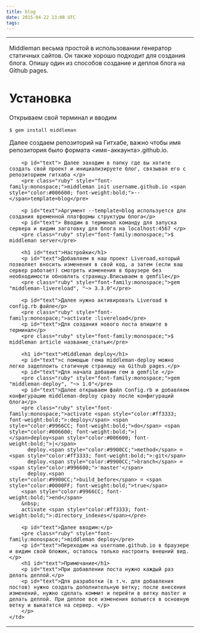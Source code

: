 ```yaml
---
title: blog
date: 2015-04-22 13:08 UTC
tags:
---
```


<html>
  <head>
    <meta charset="utf-8" />
    <meta http-equiv='X-UA-Compatible' content='IE=edge;chrome=1' />
  </head>
<body>

<table>
  <tr>
    <td width="1000px">
        <p id="text">
       Middleman весьма простой в использовании генератор статичных сайтов. Он также хорошо подходит для создания блога. Опишу один из способов создание и деплоя блога на Github pages.
        </p>
        <h1 id="text">Установка</h1>
        <p id="text">
        Открываем свой терминал и вводим
        <pre class="ruby" style="font-family:monospace;">$ gem install middleman</pre>
        <p id="text">Далее создаем репозиторий на Гитхабе, важно чтобы имя репозитория было формата <имя-аккаунта>.github.io.</p>

        <p id="text"> Далее заходим в папку где вы хотите создать свой проект и инициализируете блог, связывая его с репозиторием гитхаба </p>
        <pre class="ruby" style="font-family:monospace;">middleman init username.github.io <span style="color:#006600; font-weight:bold;">--</span>template=blog</pre>

        <p id="text">Аргумент --template=blog используется для создания временной платформы структуры блога</p>
        <p id="text"> Вводим в терминал команду для запуска сервера и видим заготовку для блога на localhost:4567 </p>
        <pre class="ruby" style="font-family:monospace;">$ middleman server</pre>

        <h1 id="text">Настройки</h1>
        <p id="text">Добавляем в наш проект Liveroad,который позволяет вносить изменения в свой код, а затем (если ваш сервер работает) смотреть изменения в браузере без необходимости обновлять страницу.Вписываем в gemfile</p>
        <pre class="ruby" style="font-family:monospace;">gem "middleman-livereload", "~> 3.3.0"</pre>

        <p id="text">Далее нужно активировать Liveroad в config.rb файле</p>
        <pre class="ruby" style="font-family:monospace;">activate :livereload</pre>
        <p id="text">Для создания нового поста впишите в терминал</p>
        <pre class="ruby" style="font-family:monospace;">$ middleman article название_статьи</pre>

        <h1 id="text">Middleman deploy</h1>
        <p id="text">с помощью гема middleman-deploy можно легко задеплоить статичную страницу на Github pages.</p>
        <p id="text">Для начала добавим гем в gemfile </p>
        <pre class="ruby" style="font-family:monospace;">gem "middleman-deploy", "~> 1.0"</pre>
        <p id="text">Далее открываем файл Config.rb и добавляем конфигурацию middleman-deploy сразу после конфигураций блога</p>
        <pre class="ruby" style="font-family:monospace;">activate <span style="color:#ff3333; font-weight:bold;">:deploy</span> <span style="color:#9966CC; font-weight:bold;">do</span> <span style="color:#006600; font-weight:bold;">|</span>deploy<span style="color:#006600; font-weight:bold;">|</span>
          deploy.<span style="color:#9900CC;">method</span> = <span style="color:#ff3333; font-weight:bold;">:git</span>
          deploy.<span style="color:#9900CC;">branch</span> = <span style="color:#996600;">'master'</span>
          deploy.<span style="color:#9900CC;">build_before</span> = <span style="color:#0000FF; font-weight:bold;">true</span>
        <span style="color:#9966CC; font-weight:bold;">end</span>
        &nbsp;
        activate <span style="color:#ff3333; font-weight:bold;">:directory_indexes</span></pre>

        <p id="text">Далее вводим:</p>
        <pre class="ruby" style="font-family:monospace;">middleman deploy</pre>
        <p id="text">Переходим на username.github.io в браузере и видим свой бложик, осталось только настроить внешний вид.</p>
        <h1 id="text">Примечание</h1>
        <p id="text">При добавлении поста нужно каждый раз делать деплой.</p>
        <p id="text">Для разработки (в т.ч. для добавления постов) нужно создать дополнительную ветку; после внесения изменений, нужно сделать коммит и перейти в ветку master и делать деплой. При деплое все изменения вольются в основную ветку и выкатятся на сервер. </p>
        </p>
    </td>
  </tr>
</table>
</body>
</html>
